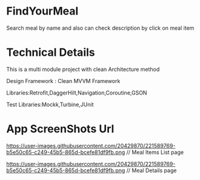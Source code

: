 # FindYourMeal
Search meal by name and also can check description by click on meal item
# Technical Details
This is a multi module project with clean Architecture method

Design Framework : Clean MVVM Framework

Libraries:Retrofit,DaggerHilt,Navigation,Coroutine,GSON

Test Libraries:Mockk,Turbine,JUnit
# App ScreenShots Url
https://user-images.githubusercontent.com/20429870/221589769-b5e50c65-c249-45b5-865d-bcefe81df9fb.png // Meal Items List page 

https://user-images.githubusercontent.com/20429870/221589769-b5e50c65-c249-45b5-865d-bcefe81df9fb.png  // Meal Details page